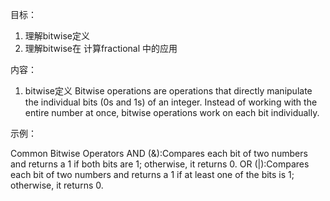 目标：
1. 理解bitwise定义
2. 理解bitwise在 计算fractional 中的应用

内容：
1. bitwise定义
Bitwise operations are operations that directly manipulate the individual bits (0s and 1s) of an integer. Instead of working with the entire number at once, bitwise operations work on each bit individually.

示例：

Common Bitwise Operators
AND (&):Compares each bit of two numbers and returns a 1 if both bits are 1; otherwise, it returns 0.
OR (|):Compares each bit of two numbers and returns a 1 if at least one of the bits is 1; otherwise, it returns 0.